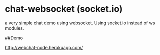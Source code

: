 chat-websocket (socket.io)
===============

a very simple chat demo using websocket. Using socket.io instead of ws modules.

##Demo

http://webchat-node.herokuapp.com/
